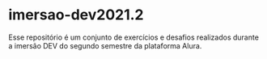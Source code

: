 # imersao-dev2021.2
 
Esse repositório é um conjunto de exercícios e desafios realizados durante a imersão DEV do segundo semestre da plataforma Alura.